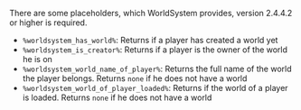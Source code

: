 There are some placeholders, which WorldSystem provides, version 2.4.4.2 or higher is required.

* `%worldsystem_has_world%`: Returns if a player has created a world yet
* `%worldsystem_is_creator%`: Returns if a player is the owner of the world he is on
* `%worldsystem_world_name_of_player%`: Returns the full name of the world the player belongs. Returns `none` if he does not have a world
* `%worldsystem_world_of_player_loaded%`: Returns if the world of a player is loaded. Returns `none` if he does not have a world